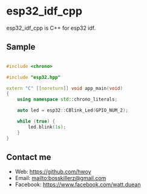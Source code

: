 # esp32_idf_cpp

esp32_idf_cpp is C++ for esp32 idf.

## Sample

```cpp

#include <chrono>

#include "esp32.hpp"

extern "C" [[noreturn]] void app_main(void)
{
    using namespace std::chrono_literals;

    auto led = esp32::CBlink_Led(GPIO_NUM_2);

    while (true) {
        led.blink(1s);
    }
}


```


## Contact me

- Web: <https://github.com/hwoy>
- Email: <mailto:bosskillerz@gmail.com>
- Facebook: <https://www.facebook.com/watt.duean>
